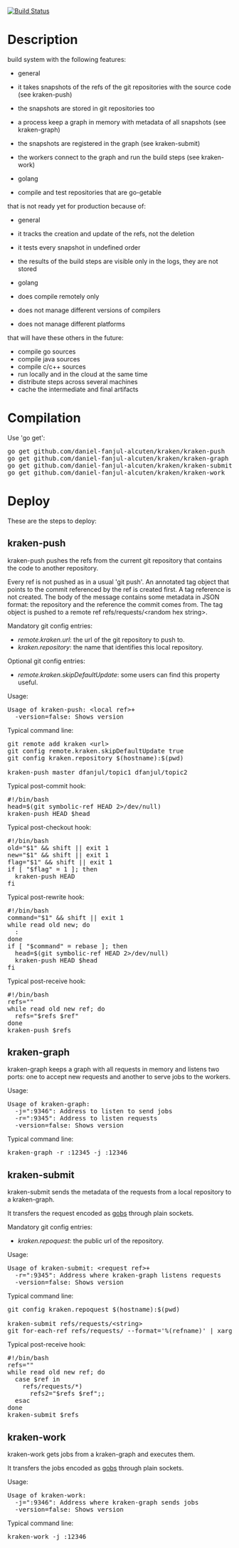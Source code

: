 [![Build Status](https://drone.io/github.com/daniel-fanjul-alcuten/kraken/status.png)](https://drone.io/github.com/daniel-fanjul-alcuten/kraken/latest)

Description
===========

build system with the following features:

* general
 * it takes snapshots of the refs of the git repositories with the source code (see kraken-push)
 * the snapshots are stored in git repositories too
 * a process keep a graph in memory with metadata of all snapshots (see kraken-graph)
 * the snapshots are registered in the graph (see kraken-submit)
 * the workers connect to the graph and run the build steps (see kraken-work)

* golang
 * compile and test repositories that are go-getable

that is not ready yet for production because of:

* general
 * it tracks the creation and update of the refs, not the deletion
 * it tests every snapshot in undefined order
 * the results of the build steps are visible only in the logs, they are not stored

* golang
 * does compile remotely only
 * does not manage different versions of compilers
 * does not manage different platforms

that will have these others in the future:

* compile go sources
* compile java sources
* compile c/c++ sources
* run locally and in the cloud at the same time
* distribute steps across several machines
* cache the intermediate and final artifacts

Compilation
===========

Use 'go get':
<pre>
go get github.com/daniel-fanjul-alcuten/kraken/kraken-push
go get github.com/daniel-fanjul-alcuten/kraken/kraken-graph
go get github.com/daniel-fanjul-alcuten/kraken/kraken-submit
go get github.com/daniel-fanjul-alcuten/kraken/kraken-work
</pre>

Deploy
======

These are the steps to deploy:

kraken-push
-----------

kraken-push pushes the refs from the current git repository that contains the code to another repository.

Every ref is not pushed as in a usual 'git push'. An annotated tag object that points to the commit referenced by the ref is created first. A tag reference is not created. The body of the message contains some metadata in JSON format: the repository and the reference the commit comes from. The tag object is pushed to a remote ref refs/requests/&lt;random hex string&gt;.

Mandatory git config entries:

* _remote.kraken.url_: the url of the git repository to push to.
* _kraken.repository_: the name that identifies this local repository.

Optional git config entries:

* _remote.kraken.skipDefaultUpdate_: some users can find this property useful.

Usage:
<pre>
Usage of kraken-push: &lt;local ref&gt;+
  -version=false: Shows version
</pre>

Typical command line:

<pre>
git remote add kraken &lt;url&gt;
git config remote.kraken.skipDefaultUpdate true
git config kraken.repository $(hostname):$(pwd)

kraken-push master dfanjul/topic1 dfanjul/topic2
</pre>

Typical post-commit hook:

<pre>
#!/bin/bash
head=$(git symbolic-ref HEAD 2>/dev/null)
kraken-push HEAD $head
</pre>

Typical post-checkout hook:

<pre>
#!/bin/bash
old="$1" && shift || exit 1
new="$1" && shift || exit 1
flag="$1" && shift || exit 1
if [ "$flag" = 1 ]; then
  kraken-push HEAD
fi
</pre>

Typical post-rewrite hook:

<pre>
#!/bin/bash
command="$1" && shift || exit 1
while read old new; do
  :
done
if [ "$command" = rebase ]; then
  head=$(git symbolic-ref HEAD 2>/dev/null)
  kraken-push HEAD $head
fi
</pre>

Typical post-receive hook:

<pre>
#!/bin/bash
refs=""
while read old new ref; do
  refs="$refs $ref"
done
kraken-push $refs
</pre>

kraken-graph
------------

kraken-graph keeps a graph with all requests in memory and listens two ports: one to accept new requests and another to serve jobs to the workers.

Usage:
<pre>
Usage of kraken-graph:
  -j=":9346": Address to listen to send jobs
  -r=":9345": Address to listen requests
  -version=false: Shows version
</pre>

Typical command line:

<pre>
kraken-graph -r :12345 -j :12346
</pre>

kraken-submit
------------

kraken-submit sends the metadata of the requests from a local repository to a kraken-graph.

It transfers the request encoded as [gobs](http://golang.org/pkg/encoding/gob/) through plain sockets.

Mandatory git config entries:

* _kraken.repoquest_: the public url of the repository.

Usage:
<pre>
Usage of kraken-submit: &lt;request ref&gt;+
  -r=":9345": Address where kraken-graph listens requests
  -version=false: Shows version
</pre>

Typical command line:

<pre>
git config kraken.repoquest $(hostname):$(pwd)

kraken-submit refs/requests/&lt;string&gt;
git for-each-ref refs/requests/ --format='%(refname)' | xargs kraken-submit
</pre>

Typical post-receive hook:

<pre>
#!/bin/bash
refs=""
while read old new ref; do
  case $ref in
    refs/requests/*)
      refs2="$refs $ref";;
  esac
done
kraken-submit $refs
</pre>

kraken-work
------------

kraken-work gets jobs from a kraken-graph and executes them.

It transfers the jobs encoded as [gobs](http://golang.org/pkg/encoding/gob/) through plain sockets.

Usage:
<pre>
Usage of kraken-work:
  -j=":9346": Address where kraken-graph sends jobs
  -version=false: Shows version
</pre>

Typical command line:

<pre>
kraken-work -j :12346
</pre>
